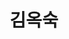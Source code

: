 ---
layout: hubs
key: Q625650
title: 김옥숙
name: 김옥숙
image: 
description: 노태우 전 대통령의 배우자
score: 0.0001221607477814032
degree: 4
---